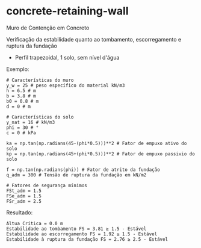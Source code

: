 # concrete-retaining-wall
Muro de Contenção em Concreto

Verificação da estabilidade quanto ao tombamento, escorregamento e ruptura da fundação
* Perfil trapezoidal, 1 solo, sem nível d'água

Exemplo:

```
# Características do muro
y_w = 25 # peso específico do material kN/m3
h = 6.5 # m
b = 3.8 # m
b0 = 0.8 # m
d = 0 # m

# Características do solo
y_nat = 16 # kN/m3
phi = 30 # °
c = 0 # kPa

ka = np.tan(np.radians(45-(phi*0.5)))**2 # Fator de empuxo ativo do solo
kp = np.tan(np.radians(45+(phi*0.5)))**2 # Fator de empuxo passivio do solo

f = np.tan(np.radians(phi)) # Fator de atrito da fundação
q_adm = 300 # Tensão de ruptura da fundação em kN/m2

# Fatores de segurança mínimos
FSt_adm = 1.5
FSe_adm = 1.5
FSr_adm = 2.5
```

Resultado:
```
Altua Crítica = 0.0 m
Estabilidade ao tombamento FS = 3.81 ≥ 1.5 - Estável
Estabilidade ao escorregamento FS = 1.92 ≥ 1.5 - Estável
Estabilidade à ruptura da fundação FS = 2.76 ≥ 2.5 - Estável
```
